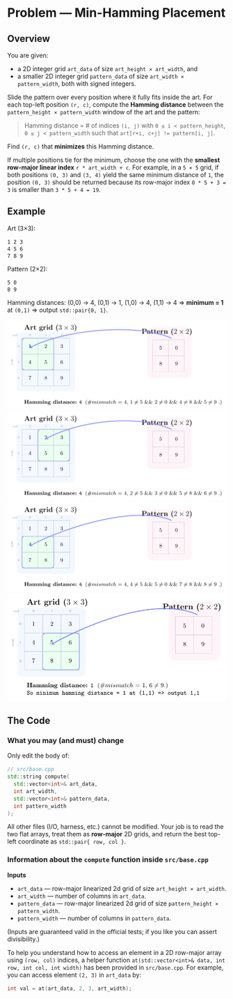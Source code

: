 # Problem — Min-Hamming Placement
## Overview

You are given:

* a 2D integer grid `art_data` of size `art_height × art_width`, and
* a smaller 2D integer grid `pattern_data` of size `art_width × pattern_width`,
  both with signed integers.

Slide the pattern over every position where it fully fits inside the art. For each top-left position `(r, c)`, compute the **Hamming distance** between the `pattern_height × pattern_width` window of the art and the pattern:

> Hamming distance = # of indices `(i, j)` with `0 ≤ i < pattern_height`, `0 ≤ j < pattern_width` such that
> `art[r+i, c+j] != pattern[i, j]`.

Find `(r, c)` that **minimizes** this Hamming distance.

If multiple positions tie for the minimum, choose the one with the **smallest row-major linear index** `r * art_width + c`. For example, in a `5 × 5` grid, if both positions `(0, 3)` and `(3, 4)` yield the same minimum distance of `1`, the position `(0, 3)` should be returned because its row-major index `0 * 5 + 3 = 3` is smaller than `3 * 5 + 4 = 19`.

## Example

Art (3×3):

```
1 2 3
4 5 6
7 8 9
```

Pattern (2×2):

```
5 0
8 9
```

Hamming distances:
(0,0) -> 4, (0,1) -> 1, (1,0) -> 4, (1,1) -> 4 => **minimum = 1** at `(0,1)` => output `std::pair{0, 1}`.

![](./images/contest-1.png)
![](./images/contest-2.png)
![](./images/contest-3.png)
![](./images/contest-4.png)


## The Code

### What you may (and must) change

Only edit the body of:

```cpp
// src/base.cpp
std::string compute(
  std::vector<int>& art_data,
  int art_width,
  std::vector<int>& pattern_data,
  int pattern_width
);
```

All other files (I/O, harness, etc.) cannot be modified. Your job is to read the two flat arrays, treat them as **row-major** 2D grids, and return the best top-left coordinate as `std::pair{ row, col }`.

### Information about the `compute` function inside `src/base.cpp`

**Inputs**

* `art_data` — row-major linearized 2d grid of size `art_height × art_width`.
* `art_width` — number of columns in `art_data`.
* `pattern_data` — row-major linearized 2d grid of size `pattern_height × pattern_width`.
* `pattern_width` — number of columns in `pattern_data`.

(Inputs are guaranteed valid in the official tests; if you like you can assert divisibility.)

To help you understand how to access an element in a 2D row-major array using `(row, col)` indices, a helper function `at(std::vector<int>& data, int row, int col, int width)` has been provided in `src/base.cpp`. For example, you can access element `(2, 3)` in `art_data` by:

```cpp
int val = at(art_data, 2, 3, art_width);
```